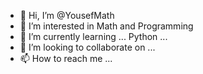 - 👋 Hi, I’m @YousefMath
- 👀 I’m interested in Math and Programming
- 🌱 I’m currently learning ... Python ... 
- 💞️ I’m looking to collaborate on ...
- 📫 How to reach me ...

<!---
YousefMath/YousefMath is a ✨ special ✨ repository because its `README.md` (this file) appears on your GitHub profile.
You can click the Preview link to take a look at your changes.
--->
